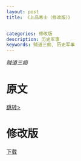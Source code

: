 ```yaml
---
layout: post
title: 《上品寒士（修改版）》


categories: 修改版
description: 历史军事
keywords: 贼道三痴, 历史军事
---
```

*贼道三痴*

# 原文

[跳转>](https://2640yang.github.io/2020/08/18/上品寒士/)


# 修改版

[下载](www.google.com)

